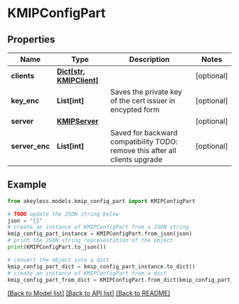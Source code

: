# KMIPConfigPart


## Properties

Name | Type | Description | Notes
------------ | ------------- | ------------- | -------------
**clients** | [**Dict[str, KMIPClient]**](KMIPClient.md) |  | [optional] 
**key_enc** | **List[int]** | Saves the private key of the cert issuer in encypted form | [optional] 
**server** | [**KMIPServer**](KMIPServer.md) |  | [optional] 
**server_enc** | **List[int]** | Saved for backward compatibility TODO: remove this after all clients upgrade | [optional] 

## Example

```python
from akeyless.models.kmip_config_part import KMIPConfigPart

# TODO update the JSON string below
json = "{}"
# create an instance of KMIPConfigPart from a JSON string
kmip_config_part_instance = KMIPConfigPart.from_json(json)
# print the JSON string representation of the object
print(KMIPConfigPart.to_json())

# convert the object into a dict
kmip_config_part_dict = kmip_config_part_instance.to_dict()
# create an instance of KMIPConfigPart from a dict
kmip_config_part_from_dict = KMIPConfigPart.from_dict(kmip_config_part_dict)
```
[[Back to Model list]](../README.md#documentation-for-models) [[Back to API list]](../README.md#documentation-for-api-endpoints) [[Back to README]](../README.md)


